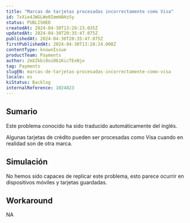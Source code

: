 ```yaml
---
title: "Marcas de tarjetas procesadas incorrectamente como Visa"
id: 7xXie4JWGLWe0ImmHAHzSy
status: PUBLISHED
createdAt: 2024-04-30T13:28:23.035Z
updatedAt: 2024-04-30T20:35:47.075Z
publishedAt: 2024-04-30T20:35:47.075Z
firstPublishedAt: 2024-04-30T13:28:24.008Z
contentType: knownIssue
productTeam: Payments
author: 2mXZkbi0oi061KicTExNjo
tag: Payments
slugEN: marcas-de-tarjetas-procesadas-incorrectamente-como-visa
locale: es
kiStatus: Backlog
internalReference: 1024823
---
```


## Sumario

<div class="alert alert-info">
  <p>Este problema conocido ha sido traducido automáticamente del inglés.</p>
</div>


Algunas tarjetas de crédito pueden ser procesadas como Visa cuando en realidad son de otra marca.


##

## Simulación


No hemos sido capaces de replicar este problema, esto parece ocurrir en dispositivos móviles y tarjetas guardadas.



## Workaround


NA




